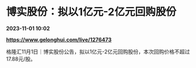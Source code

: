 # 博实股份：拟以1亿元-2亿元回购股份

**2023-11-01 10:02**

**https://www.gelonghui.com/live/1276473**

格隆汇11月1日｜博实股份公告，拟以1亿元-2亿元回购股份，本次回购价格不超过17.88元/股。